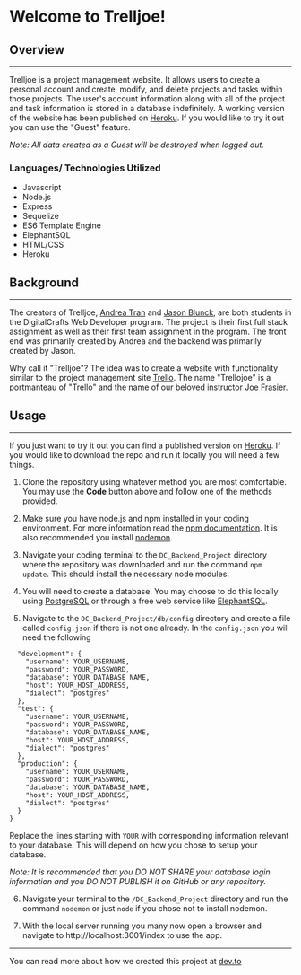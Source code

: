 # Welcome to Trelljoe!

## Overview
--- 

Trelljoe is a project management website. It allows users to create a personal account and create, modify, and delete projects and tasks within those projects. The user's account information along with all of the project and task information is stored in a database indefinitely. A working version of the website has been published on [Heroku](https://trelljoe.herokuapp.com/). If you would like to try it out you can use the "Guest" feature. 

*Note: All data created as a Guest will be destroyed when logged out.* 

### Languages/ Technologies Utilized
- Javascript
- Node.js
- Express
- Sequelize
- ES6 Template Engine
- ElephantSQL
- HTML/CSS
- Heroku

## Background
---
The creators of Trelljoe, [Andrea Tran](https://github.com/eyyytran) and [Jason Blunck](https://github.com/jasonian5000), are both students in the DigitalCrafts Web Developer program. The project is their first full stack assignment as well as their first team assignment in the program. The front end was primarily created by Andrea and the backend was primarily created by Jason. 

Why call it "Trelljoe"? The idea was to create a website with functionality similar to the project management site [Trello](https://trello.com/). The name "Trellojoe" is a portmanteau of "Trello" and the name of our beloved instructor [Joe Frasier](https://github.com/jwfrasier).

## Usage
---

If you just want to try it out you can find a published version on [Heroku](https://trelljoe.herokuapp.com/). If you would like to download the repo and run it locally you will need a few things.

1. Clone the repository using whatever method you are most comfortable. You may use the **Code** button above and follow one of the methods provided.

2. Make sure you have node.js and npm installed in your coding environment. For more information read the [npm documentation](https://docs.npmjs.com/downloading-and-installing-node-js-and-npm). It is also recommended you install [nodemon](https://www.npmjs.com/package/nodemon).

3. Navigate your coding terminal to the `DC_Backend_Project` directory where the repository was downloaded and run the command `npm update`. This should install the necessary node modules. 

4. You will need to create a database. You may choose to do this locally using [PostgreSQL](https://www.postgresql.org/docs/current/tutorial.html) or through a free web service like [ElephantSQL](https://www.elephantsql.com/).

5. Navigate to the `DC_Backend_Project/db/config` directory and create a file called `config.json` if there is not one already. In the `config.json` you will need the following
```{
  "development": {
    "username": YOUR_USERNAME,
    "password": YOUR_PASSWORD,
    "database": YOUR_DATABASE_NAME,
    "host": YOUR_HOST_ADDRESS,
    "dialect": "postgres"
  },
  "test": {
    "username": YOUR_USERNAME,
    "password": YOUR_PASSWORD,
    "database": YOUR_DATABASE_NAME,
    "host": YOUR_HOST_ADDRESS,
    "dialect": "postgres"
  },
  "production": {
    "username": YOUR_USERNAME,
    "password": YOUR_PASSWORD,
    "database": YOUR_DATABASE_NAME,
    "host": YOUR_HOST_ADDRESS,
    "dialect": "postgres"
  }
}
```
Replace the lines starting with `YOUR` with corresponding information relevant to your database. This will depend on how you chose to setup your database.

*Note: It is recommended that you DO NOT SHARE your database login information and you DO NOT PUBLISH it on GitHub or any repository.*

6. Navigate your terminal to the `/DC_Backend_Project` directory and run the command `nodemon` or just `node` if you chose not to install nodemon.

7. With the local server running you many now open a browser and navigate to http://localhost:3001/index to use the app.

---
You can read more about how we created this project at [dev.to]()